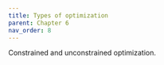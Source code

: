 ```yaml
---
title: Types of optimization
parent: Chapter 6
nav_order: 8
---
```


Constrained and unconstrained optimization.
